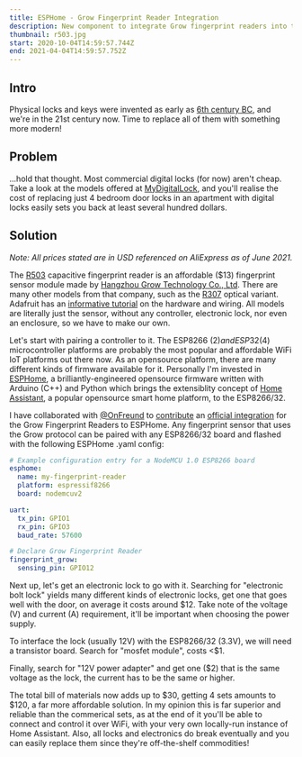 ```yaml
---
title: ESPHome - Grow Fingerprint Reader Integration
description: New component to integrate Grow fingerprint readers into the ESPHome project.
thumbnail: r503.jpg
start: 2020-10-04T14:59:57.744Z
end: 2021-04-04T14:59:57.752Z
---
```

## Intro

Physical locks and keys were invented as early as [6th century BC](https://en.wikipedia.org/wiki/Lock_and_key), and we're in the 21st century now. Time to replace all of them with something more modern!

## Problem

...hold that thought. Most commercial digital locks (for now) aren't cheap. Take a look at the models offered at [MyDigitalLock](https://www.mydigitallock.com.sg/digital-lock/), and you'll realise the cost of replacing just 4 bedroom door locks in an apartment with digital locks easily sets you back at least several hundred dollars.

## Solution

*Note: All prices stated are in USD referenced on AliExpress as of June 2021.*

The [R503](http://en.hzgrow.com/product/132.html) capacitive fingerprint reader is an affordable ($13) fingerprint sensor module made by [Hangzhou Grow Technology Co., Ltd](http://en.hzgrow.com/nav/9.html). There are many other models from that company, such as the [R307](http://en.hzgrow.com/product/103.html) optical variant. Adafruit has an [informative tutorial](https://learn.adafruit.com/adafruit-optical-fingerprint-sensor) on the hardware and wiring. All models are literally just the sensor, without any controller, electronic lock, nor even an enclosure, so we have to make our own.

Let's start with pairing a controller to it. The ESP8266 ($2) and ESP32 ($4) microcontroller platforms are probably the most popular and affordable WiFi IoT platforms out there now. As an opensource platform, there are many different kinds of firmware available for it. Personally I'm invested in [ESPHome](https://esphome.io/), a brilliantly-engineered opensource firmware written with Arduino (C++) and Python which brings the extensiblity concept of [Home Assistant](https://www.home-assistant.io/), a popular opensource smart home platform, to the ESP8266/32.

I have collaborated with [@OnFreund](https://github.com/OnFreund) to [contribute](https://github.com/esphome/esphome/pull/1356) an [official integration](https://esphome.io/components/fingerprint_grow.html) for the Grow Fingerprint Readers to ESPHome. Any fingerprint sensor that uses the Grow protocol can be paired with any ESP8266/32 board and flashed with the following ESPHome .yaml config:

```yaml
# Example configuration entry for a NodeMCU 1.0 ESP8266 board
esphome:
  name: my-fingerprint-reader
  platform: espressif8266
  board: nodemcuv2

uart:
  tx_pin: GPIO1
  rx_pin: GPIO3
  baud_rate: 57600

# Declare Grow Fingerprint Reader
fingerprint_grow:
  sensing_pin: GPIO12
```

Next up, let's get an electronic lock to go with it. Searching for "electronic bolt lock" yields many different kinds of electronic locks, get one that goes well with the door, on average it costs around $12. Take note of the voltage (V) and current (A) requirement, it'll be important when choosing the power supply.

To interface the lock (usually 12V) with the ESP8266/32 (3.3V), we will need a transistor board. Search for "mosfet module", costs <$1.

Finally, search for "12V power adapter" and get one ($2) that is the same voltage as the lock, the current has to be the same or higher.

The total bill of materials now adds up to $30, getting 4 sets amounts to $120, a far more affordable solution. In my opinion this is far superior and reliable than the commerical sets, as at the end of it you'll be able to connect and control it over WiFi, with your very own locally-run instance of Home Assistant. Also, all locks and electronics do break eventually and you can easily replace them since they're off-the-shelf commodities!